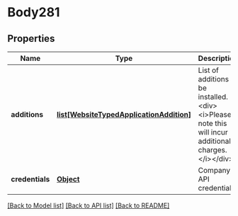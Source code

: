 # Body281

## Properties
Name | Type | Description | Notes
------------ | ------------- | ------------- | -------------
**additions** | [**list[WebsiteTypedApplicationAddition]**](WebsiteTypedApplicationAddition.md) | List of additions to be installed.&lt;div&gt;&lt;i&gt;Please note this will incur additional charges.&lt;/i&gt;&lt;/div&gt; | 
**credentials** | [**Object**](Object.md) | Company API credentials | 

[[Back to Model list]](../README.md#documentation-for-models) [[Back to API list]](../README.md#documentation-for-api-endpoints) [[Back to README]](../README.md)

